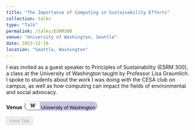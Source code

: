 ```yaml
---
title: "The Importance of Computing in Sustainability Efforts"
collection: talks
type: "Talk"
permalink: /talks/ESRM300
venue: "University of Washington, Seattle"
date: 2023-12-10
location: "Seattle, Washington"
---
```


I was invited as a guest speaker to Principles of Sustainability (ESRM 300), a class at the University of Washington taught by Professor Lisa Graumlich. I spoke to students about the work I was doing with the CESA club on campus, as well as how computing can impact the fields of environmental and social advocacy.
<br>
<br>
<b>Venue</b> <button style='border-radius:12px;background-color:rgb(203, 195, 227);border:none'> <img src='../files/UW-logo.png' style='height:20px;'/>  University of Washington</button>
<br>
<br>
<button disabled>View Talk</button>
